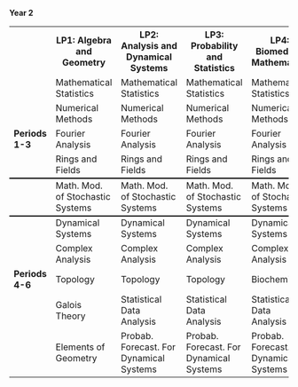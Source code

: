 <!-- --- -->
<!-- title: Welcome to the VU BSc Mathematics webpage -->
<!-- --- -->


<!-- **Year 2** -->

<!--              | LP1: Algebra and Geometry | LP2: Analysis and Dynamical Systems | LP3: Probability and Statistics | LP4: Biomedical Mathematics | LP5: Computer Science | LP6: Data Science | LP7: Optimisation and Economics | -->
<!-- |-------------|---------------------------|--------------------------------------|---------------------------------|----------------------------|----------------------|-------------------|----------------------------------| -->
<!-- |                  | Mathematical Statistics    | Mathematical Statistics               | Mathematical Statistics         | Mathematical Statistics     | Mathematical Statistics | Mathematical Statistics | Mathematical Statistics          | -->
<!-- |                  | Numerical Methods          | Numerical Methods                     | Numerical Methods               | Numerical Methods           | Numerical Methods      | Numerical Methods   | Numerical Methods                | -->
<!-- |  **Periods 1-3** | Fourier Analysis           | Fourier Analysis                      | Fourier Analysis                | Fourier Analysis            | Fourier Analysis       | Fourier Analysis    | Fourier Analysis                 | -->
<!-- |                  | Rings and Fields           | Rings and Fields                      | Rings and Fields                | Rings and Fields            | Computer Programming    | Computer Programming  | Operations Research 1            | -->
<!-- |                  | Math. Mod. of Stochastic Systems | Math. Mod. of Stochastic Systems      | Math. Mod. of Stochastic Systems | Math. Mod. of Stochastic Systems | Math. Mod. of Stochastic Systems | Math. Mod. of Stochastic Systems | Math. Mod. of Stochastic Systems | -->
<!-- |  ** --- **   |  ** --- **   |   ** --- **   |   ** --- **   |   ** --- **   |   ** --- **   |   ** --- **   |   ** --- **   | --> 
<!-- |                 | Dynamical Systems          | Dynamical Systems                     | Dynamical Systems               | Dynamical Systems           | Dynamical Systems      | Dynamical Systems   | Dynamical Systems                | -->
<!-- |                 | Complex Analysis           | Complex Analysis                      | Complex Analysis                | Complex Analysis            | Complex Analysis       | Complex Analysis    | Complex Analysis                 | -->
<!-- | **Periods 4-6** | Topology                  | Topology                             | Topology                        | Biochemistry                | Computer Networks      | Data Engineering      | Operations Research 2           | -->
<!-- |                 | Galois Theory             | Statistical Data Analysis            | Statistical Data Analysis       | Statistical Data Analysis    | Statistical Data Analysis | Statistical Data Analysis | Statistical Data Analysis         | -->
<!-- |                 | Elements of Geometry       | Probab. Forecast. For Dynamical Systems | Probab. Forecast. For Dynamical Systems | Probab. Forecast. For Dynamical Systems | Probab. Forecast. For Dynamical Systems | Probab. Forecast. For Dynamical Systems | Probab. Forecast. For Dynamical Systems | -->
<!-- |-------------|---------------------------|--------------------------------------|---------------------------------|----------------------------|----------------------|-------------------|----------------------------------| -->

<!-- **Year 3** -->

<!-- |             | LP1: Algebra and Geometry | LP2: Analysis and Dynamical Systems | LP3: Probability and Statistics | LP4: Biomedical Mathematics | LP5: Computer Science | LP6: Data Science | LP7: Optimisation and Economics | -->
<!-- |-------------|---------------------------|-------------------------------------|--------------------------------|----------------------------|----------------------|-------------------|----------------------------------| -->
<!-- |                                                      | Differential Geometry     | Differential Geometry                | Biomedical mathematics         | Biomedical mathematics      | Data structures & algorithms (AI)    | Data structures & algorithms (AI)     | Mathematical Economics 1           | -->
<!-- |                                                      | Number Theory             | Markov Chains                       | Markov Chains                  | Markov Chains              | Markov Chains                        | Markov Chains                         | Markov Chains                      | -->
<!-- |  **Periods 1-3**, no clashes in the schedule         | Measure Theory            | Measure Theory                      | Measure Theory                 | Mech. And Term. of the cell | Equational Programming                | Biomedical mathematics                | Information Retrieval              | -->
<!-- |                                                      | Nonlinear Dynamical Systems | Nonlinear Dynamical Systems        | Nonlinear Dynamical Systems    | Mathematics for Machine Learning | Project Computer Assisted Proof       | Project Computer Assisted Proof       |                                     | -->
<!-- |  ** --- **   |  ** --- **   |   ** --- **   |   ** --- **   |   ** --- **   |   ** --- **   |   ** --- **   |   ** --- **   | --> 
<!-- | **Period 1-3**, there may be clashes in the schedule |                           | Biomedical mathematics                   |                            | From protein to cell        | Nonlinear Dynamical Systems         | Data Analytics and Privacy | | -->
<!-- |                                                      |                           |                                          |                            | Metabolomics                |                                     |                            | | -->
<!-- |  ** --- **   |  ** --- **   |   ** --- **   |   ** --- **   |   ** --- **   |   ** --- **   |   ** --- **   |   ** --- **   | --> 
<!-- |-------------|---------------------------|-------------------------------------|--------------------------------|----------------------------|----------------------|-------------------|----------------------------------| -->
<!-- | **Periods 4-6** no clashes in the schedule | Differential Topology        | Functional Analysis                | Partial Differential Equations   | Mathematical Statistics 2     | Databases                        | Machine Learning                  | Mathematical Statistics 2         | -->
<!-- |                                       | History of Science           | History of Science                  | History of Science               | History of Science            | History of Science               | History of Science               | History of Science                | -->
<!-- |                                       | Philosophy and Ethics        | Philosophy and Ethics               | Philosophy and Ethics            | Philosophy and Ethics         | Bachelor project in Mathematics   | Bachelor project in Mathematics    | Bachelor project in Mathematics    | -->
<!-- |                                       | Bachelor project in Mathematics | Bachelor project in Mathematics    | Bachelor project in Mathematics   | Bachelor project in Mathematics |                                |                                  |                                    | -->
<!-- |  ** --- **   |  ** --- **   |   ** --- **   |   ** --- **   |   ** --- **   |   ** --- **   |   ** --- **   |   ** --- **   | --> 
<!-- | **Period 4-6** there may be clashes in the schedule | Functional Analysis              | Applied Analysis: Financial Maths    | Machine Learning                | Machine Learning              | Partial Differential Equations    | Applied Analysis: Financial Maths | Mathematical Economics 2         | -->
<!-- |                                                     |                                  |                                      | Applied Analysis: Financial Maths |                             | Automata and Complexity           | Complex Analysis                  | Operations Research 3            | -->
<!-- |                                                     |                                  |                                      | Partial Differential Equations |                             |                                   |                                   |                                  | -->
<!-- |-------------|---------------------------|--------------------------------------|---------------------------------|----------------------------|----------------------|-------------------|----------------------------------| -->


**Year 2**

<table>
    <tr>
        <th></th>
        <th>LP1: Algebra and Geometry</th>
        <th>LP2: Analysis and Dynamical Systems</th>
        <th>LP3: Probability and Statistics</th>
        <th>LP4: Biomedical Mathematics</th>
        <th>LP5: Computer Science</th>
        <th>LP6: Data Science</th>
        <th>LP7: Optimisation and Economics</th>
    </tr>
    <tr>
        <td></td>
        <td>Mathematical Statistics</td>
        <td>Mathematical Statistics</td>
        <td>Mathematical Statistics</td>
        <td>Mathematical Statistics</td>
        <td>Mathematical Statistics</td>
        <td>Mathematical Statistics</td>
        <td>Mathematical Statistics</td>
    </tr>
    <tr>
        <td></td>
        <td>Numerical Methods</td>
        <td>Numerical Methods</td>
        <td>Numerical Methods</td>
        <td>Numerical Methods</td>
        <td>Numerical Methods</td>
        <td>Numerical Methods</td>
        <td>Numerical Methods</td>
    </tr>
    <tr>
        <td><strong>Periods 1-3</strong></td>
        <td>Fourier Analysis</td>
        <td>Fourier Analysis</td>
        <td>Fourier Analysis</td>
        <td>Fourier Analysis</td>
        <td>Fourier Analysis</td>
        <td>Fourier Analysis</td>
        <td>Fourier Analysis</td>
    </tr>
    <tr>
        <td></td>
        <td>Rings and Fields</td>
        <td>Rings and Fields</td>
        <td>Rings and Fields</td>
        <td>Rings and Fields</td>
        <td>Computer Programming</td>
        <td>Computer Programming</td>
        <td>Operations Research 1</td>
    </tr>
    <tr>
        <td style="border-top: 2px solid black; border-bottom: 2px solid black;"></td>
        <td style="border-top: 2px solid black; border-bottom: 2px solid black;">Math. Mod. of Stochastic Systems</td>
        <td style="border-top: 2px solid black; border-bottom: 2px solid black;">Math. Mod. of Stochastic Systems</td>
        <td style="border-top: 2px solid black; border-bottom: 2px solid black;">Math. Mod. of Stochastic Systems</td>
        <td style="border-top: 2px solid black; border-bottom: 2px solid black;">Math. Mod. of Stochastic Systems</td>
        <td style="border-top: 2px solid black; border-bottom: 2px solid black;">Math. Mod. of Stochastic Systems</td>
        <td style="border-top: 2px solid black; border-bottom: 2px solid black;">Math. Mod. of Stochastic Systems</td>
        <td style="border-top: 2px solid black; border-bottom: 2px solid black;">Math. Mod. of Stochastic Systems</td>
    </tr>
    <tr>
        <!-- <td colspan="8" style="border-top: 2px solid black; border-bottom: 2px solid black;"></td> <!-1- Thick horizontal separator -1-> -->
    </tr>
    <tr>
        <td></td>
        <td>Dynamical Systems</td>
        <td>Dynamical Systems</td>
        <td>Dynamical Systems</td>
        <td>Dynamical Systems</td>
        <td>Dynamical Systems</td>
        <td>Dynamical Systems</td>
        <td>Dynamical Systems</td>
    </tr>
    <tr>
        <td></td>
        <td>Complex Analysis</td>
        <td>Complex Analysis</td>
        <td>Complex Analysis</td>
        <td>Complex Analysis</td>
        <td>Complex Analysis</td>
        <td>Complex Analysis</td>
        <td>Complex Analysis</td>
    </tr>
    <tr>
        <td><strong>Periods 4-6</strong></td>
        <td>Topology</td>
        <td>Topology</td>
        <td>Topology</td>
        <td>Biochemistry</td>
        <td>Computer Networks</td>
        <td>Data Engineering</td>
        <td>Operations Research 2</td>
    </tr>
    <tr>
        <td></td>
        <td>Galois Theory</td>
        <td>Statistical Data Analysis</td>
        <td>Statistical Data Analysis</td>
        <td>Statistical Data Analysis</td>
        <td>Statistical Data Analysis</td>
        <td>Statistical Data Analysis</td>
        <td>Statistical Data Analysis</td>
    </tr>
    <tr>
        <td></td>
        <td>Elements of Geometry</td>
        <td>Probab. Forecast. For Dynamical Systems</td>
        <td>Probab. Forecast. For Dynamical Systems</td>
        <td>Probab. Forecast. For Dynamical Systems</td>
        <td>Probab. Forecast. For Dynamical Systems</td>
        <td>Probab. Forecast. For Dynamical Systems</td>
        <td>Probab. Forecast. For Dynamical Systems</td>
    </tr>
</table>

